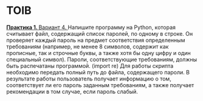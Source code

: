 <h1>TOIB</h1>
<a href="https://github.com/m0xeS/TOIB/blob/main/prac1.py"> <strong>Практика 1. </strong> Вариант 4. </a>Напишите программу на Python, которая считывает файл, содержащий список паролей, по одному в строке. Он проверяет каждый пароль на предмет соответствия определенным требованиям (например, не менее 8 символов, содержит как прописные, так и строчные буквы, а также хотя бы одну цифру и один специальный символ). Пароли, соответствующие требованиям, должны быть распечатаны программой. (import re)
Для работы скрипта необходимо передать полный путь до файла, содержащего пароли.
В результате работы пользователь получает информацию о том, соответствует ли его пароль заданным требованиям, а также получает рекомендации в том случае, если пароль слабый.
